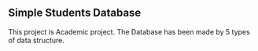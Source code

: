 ## Simple Students Database
This project is Academic project. The Database has been made by 5 types of data structure.
